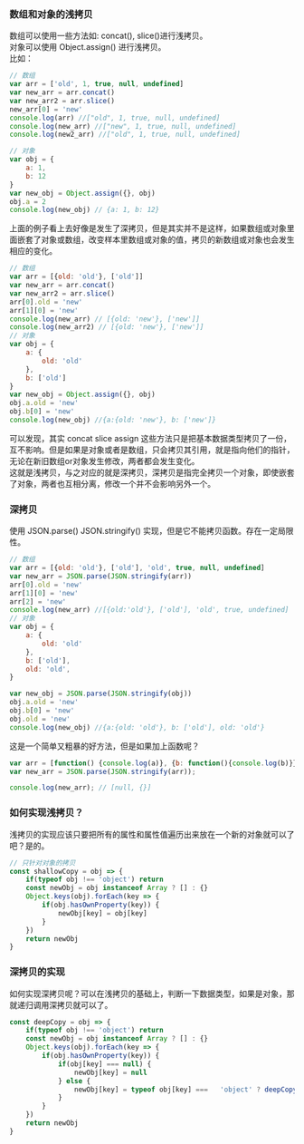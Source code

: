 ### 数组和对象的浅拷贝
数组可以使用一些方法如: concat(), slice()进行浅拷贝。</br>
对象可以使用 Object.assign() 进行浅拷贝。</br>
比如：
```js
// 数组
var arr = ['old', 1, true, null, undefined]
var new_arr = arr.concat()
var new_arr2 = arr.slice()
new_arr[0] = 'new'
console.log(arr) //["old", 1, true, null, undefined]
console.log(new_arr) //["new", 1, true, null, undefined]
console.log(new2_arr) //["old", 1, true, null, undefined]

// 对象
var obj = {
    a: 1,
    b: 12
}
var new_obj = Object.assign({}, obj)
obj.a = 2
console.log(new_obj) // {a: 1, b: 12}
```
上面的例子看上去好像是发生了深拷贝，但是其实并不是这样，如果数组或对象里面嵌套了对象或数组，改变样本里数组或对象的值，拷贝的新数组或对象也会发生相应的变化。
```js
// 数组
var arr = [{old: 'old'}, ['old']]
var new_arr = arr.concat()
var new_arr2 = arr.slice()
arr[0].old = 'new'
arr[1][0] = 'new'
console.log(new_arr) // [{old: 'new'}, ['new']]
console.log(new_arr2) // [{old: 'new'}, ['new']]
// 对象
var obj = {
    a: {
        old: 'old'
    },
    b: ['old']
}
var new_obj = Object.assign({}, obj)
obj.a.old = 'new'
obj.b[0] = 'new'
console.log(new_obj) //{a:{old: 'new'}, b: ['new']}
```
可以发现，其实 concat slice assign 这些方法只是把基本数据类型拷贝了一份，互不影响。但是如果是对象或者是数组，只会拷贝其引用，就是指向他们的指针，无论在新旧数组or对象发生修改，两者都会发生变化。</br>
这就是浅拷贝，与之对应的就是深拷贝，深拷贝是指完全拷贝一个对象，即使嵌套了对象，两者也互相分离，修改一个并不会影响另外一个。

### 深拷贝
使用 JSON.parse() JSON.stringify() 实现，但是它不能拷贝函数。存在一定局限性。
```js
// 数组
var arr = [{old: 'old'}, ['old'], 'old', true, null, undefined]
var new_arr = JSON.parse(JSON.stringify(arr))
arr[0].old = 'new'
arr[1][0] = 'new'
arr[2] = 'new'
console.log(new_arr) //[{old:'old'}, ['old'], 'old', true, undefined]
// 对象
var obj = {
    a: {
        old: 'old'
    },
    b: ['old'],
    old: 'old',
}

var new_obj = JSON.parse(JSON.stringify(obj))
obj.a.old = 'new'
obj.b[0] = 'new'
obj.old = 'new'
console.log(new_obj) //{a:{old: 'old'}, b: ['old'], old: 'old'}
```
这是一个简单又粗暴的好方法，但是如果加上函数呢？
```js
var arr = [function() {console.log(a)}, {b: function(){console.log(b)}}]
var new_arr = JSON.parse(JSON.stringify(arr));

console.log(new_arr); // [null, {}]
```

### 如何实现浅拷贝？
浅拷贝的实现应该只要把所有的属性和属性值遍历出来放在一个新的对象就可以了吧？是的。
```js
// 只针对对象的拷贝
const shallowCopy = obj => {
    if(typeof obj !== 'object') return
    const newObj = obj instanceof Array ? [] : {}
    Object.keys(obj).forEach(key => {
        if(obj.hasOwnProperty(key)) {
            newObj[key] = obj[key]
        }
    })
    return newObj
}
```

### 深拷贝的实现
如何实现深拷贝呢？可以在浅拷贝的基础上，判断一下数据类型，如果是对象，那就递归调用深拷贝就可以了。
```js
const deepCopy = obj => {
    if(typeof obj !== 'object') return
    const newObj = obj instanceof Array ? [] : {}
    Object.keys(obj).forEach(key => {
        if(obj.hasOwnProperty(key)) {
            if(obj[key] === null) {
                newObj[key] = null
            } else {
                newObj[key] = typeof obj[key] ===   'object' ? deepCopy(obj[key]) : obj[key]
            }
        }
    })
    return newObj
}
```